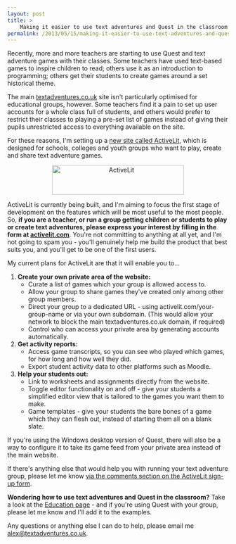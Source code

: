 ```yaml
---
layout: post
title: >
    Making it easier to use text adventures and Quest in the classroom - ActiveLit
permalink: /2013/05/15/making-it-easier-to-use-text-adventures-and-quest-in-the-classroom-activelit/
---
```

Recently, more and more teachers are starting to use Quest and text adventure games with their classes. Some teachers have used text-based games to inspire children to read; others use it as an introduction to programming; others get their students to create games around a set historical theme.

The main <a href="http://textadventures.co.uk">textadventures.co.uk</a> site isn't particularly optimised for educational groups, however. Some teachers find it a pain to set up user accounts for a whole class full of students, and others would prefer to restrict their classes to playing a pre-set list of games instead of giving their pupils unrestricted access to everything available on the site.

For these reasons, I'm setting up a <a href="http://activelit.com">new site called ActiveLit</a>, which is designed for schools, colleges and youth groups who want to play, create and share text adventure games.
<p style="text-align:center;"><a href="http://activelit.com"><img class="aligncenter size-medium wp-image-2284" alt="ActiveLit" src="http://textadventuresblog.files.wordpress.com/2013/05/activelit.png?w=300" width="300" height="67" /></a></p>
ActiveLit is currently being built, and I'm aiming to focus the first stage of development on the features which will be most useful to the most people. So, <strong>if you are a teacher, or run a group getting children or students to play or create text adventures, please express your interest by filling in the form at <a href="http://activelit.com">activelit.com</a></strong>. You're not committing to anything at all yet, and I'm not going to spam you - you'll genuinely help me build the product that best suits you, and you'll get to be one of the first users.

My current plans for ActiveLit are that it will enable you to...
<ol>
	<li><strong>Create your own private area of the website:</strong>
<ul>
	<li>Curate a list of games which your group is allowed access to.</li>
	<li>Allow your group to share games they've created only among other group members.</li>
	<li>Direct your group to a dedicated URL - using activelit.com/your-group-name or via your own subdomain. (This would allow your network to block the main textadventures.co.uk domain, if required)</li>
	<li>Control who can access your private area by generating accounts automatically.</li>
</ul>
</li>
	<li><strong>Get activity reports:</strong>
<ul>
	<li>Access game transcripts, so you can see who played which games, for how long and how well they did.</li>
	<li>Export student activity data to other platforms such as Moodle.</li>
</ul>
</li>
	<li><strong>Help your students out:</strong>
<ul>
	<li>Link to worksheets and assignments directly from the website.</li>
	<li>Toggle editor functionality on and off - give your students a simplified editor view that is tailored to the games you want them to make.</li>
	<li>Game templates - give your students the bare bones of a game which they can flesh out, instead of starting them all on a blank slate.</li>
</ul>
</li>
</ol>
If you're using the Windows desktop version of Quest, there will also be a way to configure it to take its game feed from your private area instead of the main website.

If there's anything else that would help you with running your text adventure group, please let me know <a href="http://activelit.com">via the comments section on the ActiveLit sign-up form</a>.

<strong>Wondering how to use text adventures and Quest in the classroom?</strong> Take a look at the <a href="http://textadventures.co.uk/education/">Education page</a> - and if you're using Quest with your group, please let me know and I'll add it to the examples.

Any questions or anything else I can do to help, please email me <a href="mailto:alex@textadventures.co.uk">alex@textadventures.co.uk</a>.